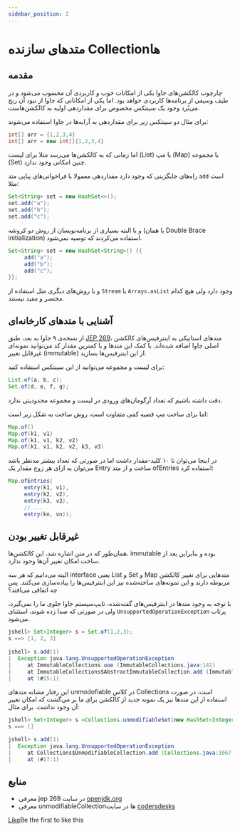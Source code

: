 ```yaml
---
sidebar_position: 2
---
```


# متدهای سازنده Collectionها

## مقدمه 

چارچوب کالکشن‌های جاوا یکی از امکانات خوب و کاربردی آن محسوب می‌شود و در طیف وسیعی از برنامه‌ها کاربردی خواهد بود. اما یکی از امکاناتی که جاوا از نبود آن رنج می‌بُرد وجود یک سینتکس مخصوص برای مقدار‌دهی اولیه به کالکشن‌هاست. 

برای مثال دو سینتکس زیر برای مقداردهی به آرایه‌ها در جاوا استفاده می‌شوند: 

```java
int[] arr = {1,2,3,4}
int[] arr = new int[]{1,2,3,4}
```



اما زمانی که به کالکشن‌ها می‌رسد مثلا برای لیست (List) یا مپ (Map) یا مجموعه (Set) چنین امکانی وجود ندارد. 



راه‌های جایگزینی که وجود دارد مقداردهی معمولا با فراخوانی‌های پیاپی متد `add` است مثلا: 

```java
Set<String> set = new HashSet<>();
set.add("a");
set.add("b");
set.add("c");
```



و یا البته بسیاری از برنامه‌نویسان از روش دو کروشه (یا همان Double Brace initialization) استفاده می‌کردند که توصیه نمی‌شود.

```java
Set<String> set = new HashSet<String>() {{
     add("a"); 
     add("b"); 
     add("c");
}};
```

و یا روش‌های دیگری مثل استفاده از `Stream` یا `Arrays.asList` وجود دارد ولی هیچ کدام مختصر و مفید نیستند. 



## آشنایی با متدهای کارخانه‌ای 

از نسخه‌ی ۹ جاوا به بعد، طبق [JEP 269](https://openjdk.org/jeps/269)، متد‌های استاتیکی به اینترفیس‌های کالکشن اصلی جاوا اضافه شده‌اند. با کمک این متدها و با کمترین مقدار کد می‌توانید نمونه‌ای غیرقابل تغییر (immutable) از این اینترفیس‌ها بسازید. 



برای لیست و مجموعه می‌توانید از این سینتکس استفاده کنید: 

```java
List.of(a, b, c);
Set.of(d, e, f, g);
```
دقت داشته باشیم که تعداد آرگومان‌های ورودی در لیست و مجموعه محدودیتی ندارد. 



اما برای ساخت مپ قضیه کمی متفاوت است، روش ساخت به شکل زیر است: 

```java
Map.of()
Map.of(k1, v1)
Map.of(k1, v1, k2, v2)
Map.of(k1, v1, k2, v2, k3, v3)
```

در اینجا می‌توان تا ۱۰ کلید-مقدار داشت اما در صورتی که تعداد بیشتر مدنظر باشد می‌توان به ازای هر زوج مقدار یک Entry ساخت و از متد ofEntries استفاده کرد:


```java
Map.ofEntries(
     entry(k1, v1),
     entry(k2, v2),
     entry(k3, v3),
     // ...
     entry(kn, vn));
```


## غیرقابل تغییر بودن

همان‌طور که در متن اشاره شد، این کالکشن‌ها، immutable بوده و بنابراین بعد از ساخت امکان تغییر آن‌ها وجود ندارد.

البته می‌دانیم که هر سه interface‌ یعنی List و Set و Map متدهایی برای تغییر  کالکشن مربوطه دارند و این نمونه‌های ساخته‌شده نیز این اینترفیس‌ها را پیاده‌سازی می‌کنند. پس چه اتفاقی می‌افتد؟ 

با توجه به وجود متدها در اینترفیس‌های گفته‌شده،‌ تایپ‌سیستم جاوا جلوی ما را نمی‌گیرد، ولی در صورتی که صدا زده شوند، استثنای `UnsupportedOperationException` پرتاب می‌شود.

```java
jshell> Set<Integer> s = Set.of(1,2,3);
s ==> [1, 2, 3]
​
jshell> s.add(1)
|  Exception java.lang.UnsupportedOperationException
|     at ImmutableCollections.uoe (ImmutableCollections.java:142)
|     at ImmutableCollections$AbstractImmutableCollection.add (ImmutableCollections.java:147)
|     at (#15:1)
```



این رفتار مشابه متدهای unmodofiable در کلاس Collections است. در صورت استفاده از این متدها نیز یک نمونه جدید از کالکشن برای ما بر می‌گشت که امکان تغییر آن وجود نداشت. برای مثال: 

```java
jshell> Set<Integer> s =Collections.unmodifiableSet(new HashSet<Integer>());
s ==> []

jshell> s.add(1)
|  Exception java.lang.UnsupportedOperationException
|     at Collections$UnmodifiableCollection.add (Collections.java:1067)
|     at (#17:1)
```


## منابع 

- معرفی jep 269 در سایت [openjdk.org](https://openjdk.org/jeps/269) 
- معرفی unmodifiableCollectionها در سایت [codersdesks](https://www.codersdesks.com/how-to-make-collection-unmodifiable/)

[Like](https://docs.asta.ir/pages/viewpage.action?pageId=75924457)Be the first to like this
